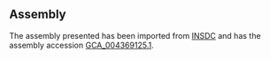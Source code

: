 
Assembly
--------

The assembly presented has been imported from 
[INSDC](http://www.insdc.org) and has the assembly accession
[GCA\_004369125.1](http://www.ebi.ac.uk/ena/data/view/GCA_004369125.1).


